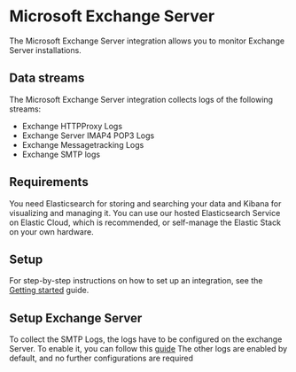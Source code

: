 # Microsoft Exchange Server
The Microsoft Exchange Server integration allows you to monitor Exchange Server installations.

## Data streams

The Microsoft Exchange Server integration collects logs of the following streams:
- Exchange HTTPProxy Logs
- Exchange Server IMAP4 POP3 Logs
- Exchange Messagetracking Logs
- Exchange SMTP logs

## Requirements

You need Elasticsearch for storing and searching your data and Kibana for visualizing and managing it.
You can use our hosted Elasticsearch Service on Elastic Cloud, which is recommended, or self-manage the Elastic Stack on your own hardware.

## Setup

For step-by-step instructions on how to set up an integration, see the
[Getting started](https://www.elastic.co/guide/en/welcome-to-elastic/current/getting-started-observability.html) guide.

## Setup Exchange Server

To collect the SMTP Logs, the logs have to be configured on the exchange Server. To enable it, you can follow this [guide](https://learn.microsoft.com/en-us/exchange/mail-flow/connectors/configure-protocol-logging)
The other logs are enabled by default, and no further configurations are required
